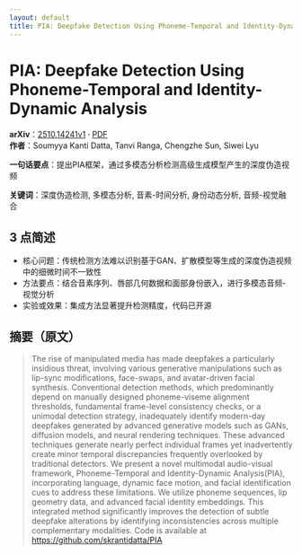 ```yaml
---
layout: default
title: PIA: Deepfake Detection Using Phoneme-Temporal and Identity-Dynamic Analysis
---
```


# PIA: Deepfake Detection Using Phoneme-Temporal and Identity-Dynamic Analysis
**arXiv**：[2510.14241v1](https://arxiv.org/abs/2510.14241) · [PDF](https://arxiv.org/pdf/2510.14241.pdf)  
**作者**：Soumyya Kanti Datta, Tanvi Ranga, Chengzhe Sun, Siwei Lyu  

**一句话要点**：提出PIA框架，通过多模态分析检测高级生成模型产生的深度伪造视频

**关键词**：深度伪造检测, 多模态分析, 音素-时间分析, 身份动态分析, 音频-视觉融合

## 3 点简述
- 核心问题：传统检测方法难以识别基于GAN、扩散模型等生成的深度伪造视频中的细微时间不一致性
- 方法要点：结合音素序列、唇部几何数据和面部身份嵌入，进行多模态音频-视觉分析
- 实验或效果：集成方法显著提升检测精度，代码已开源

## 摘要（原文）

> The rise of manipulated media has made deepfakes a particularly insidious
> threat, involving various generative manipulations such as lip-sync
> modifications, face-swaps, and avatar-driven facial synthesis. Conventional
> detection methods, which predominantly depend on manually designed
> phoneme-viseme alignment thresholds, fundamental frame-level consistency
> checks, or a unimodal detection strategy, inadequately identify modern-day
> deepfakes generated by advanced generative models such as GANs, diffusion
> models, and neural rendering techniques. These advanced techniques generate
> nearly perfect individual frames yet inadvertently create minor temporal
> discrepancies frequently overlooked by traditional detectors. We present a
> novel multimodal audio-visual framework, Phoneme-Temporal and Identity-Dynamic
> Analysis(PIA), incorporating language, dynamic face motion, and facial
> identification cues to address these limitations. We utilize phoneme sequences,
> lip geometry data, and advanced facial identity embeddings. This integrated
> method significantly improves the detection of subtle deepfake alterations by
> identifying inconsistencies across multiple complementary modalities. Code is
> available at https://github.com/skrantidatta/PIA

